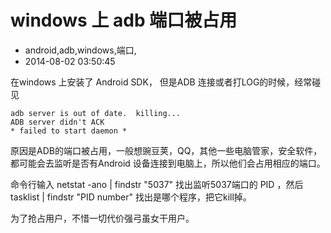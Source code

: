 # windows 上 adb 端口被占用
- android,adb,windows,端口,
- 2014-08-02 03:50:45


在windows 上安装了 Android SDK， 但是ADB 连接或者打LOG的时候，经常碰见

    adb server is out of date.  killing...
    ADB server didn't ACK
    * failed to start daemon * 


原因是ADB的端口被占用，一般想豌豆荚，QQ，其他一些电脑管家，安全软件，都可能会去监听是否有Android 设备连接到电脑上，所以他们会占用相应的端口。

命令行输入 netstat -ano | findstr "5037" 找出监听5037端口的 PID ，然后 tasklist | findstr "PID number" 找出是哪个程序，把它kill掉。

为了抢占用户，不惜一切代价强弓虽女干用户。
